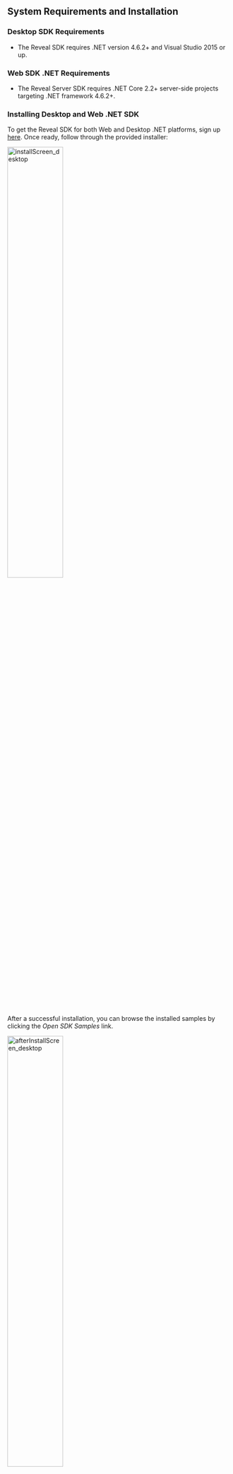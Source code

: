 ## System Requirements and Installation

### Desktop SDK Requirements

- The Reveal SDK requires .NET version 4.6.2+ and Visual Studio 2015 or up.

### Web SDK .NET Requirements

- The Reveal Server SDK requires .NET Core 2.2+ server-side projects
targeting .NET framework 4.6.2+.

### Installing Desktop and Web .NET SDK

To get the Reveal SDK for both Web and Desktop .NET platforms, sign up [here](https://www.revealbi.io/#download-sdk).
Once ready, follow through the provided installer:

<img src="images/installScreen_desktop.png" alt="installScreen_desktop" width="50%"/>

After a successful installation, you can browse the installed samples by clicking the *Open SDK Samples* link.

<img src="images/afterInstallScreen_desktop.png" alt="afterInstallScreen_desktop" width="50%"/>

#### Samples

In case you missed the samples link, you can find them in
“%public%\\Documents\\Infragistics\\Reveal\\SDK\\”.

In this location you will find a solution file (Reveal.Sdk.Samples.sln). This project combines all Web, WPF, and WinForms samples.

For Web you need to restore the node packages in order to run the samples with IIS and change the StartUp project. To restore, just right click the solution in the Solution Explorer and select Restore packages.


### Web SDK JAVA Requirements
- [Java SDK](https://www.oracle.com/java/technologies/javase-downloads.html) 11.0.10 and up recommended.
- [Maven](https://maven.apache.org/download.cgi) 3.6.3 and up recommended
 
### Installing JAVA SDK

Reveal Java SDK is distributed as a set of [Maven](https://maven.apache.org/what-is-maven.html) modules. To work with the SDK libraries, you need to add a reference to Reveal's Maven Repository and also a dependency in your Maven pom.xml file.

#### Samples
The **UpMedia samples** illustrate how to use the JAVA SDK, you can get them from GitHub [here](https://github.com/RevealBi/sdk-samples-java).

For details about how to run the UpMedia samples, please follow this [link](~/en/developer/java-sdk/running-upmedia-samples.md).

